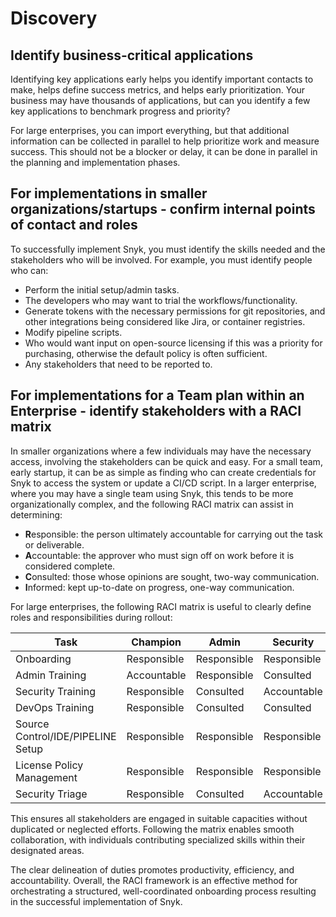 # Discovery

## Identify business-critical applications

Identifying key applications early helps you identify important contacts to make, helps define success metrics, and helps early prioritization. Your business may have thousands of applications, but can you identify a few key applications to benchmark progress and priority?

For large enterprises, you can import everything, but that additional information can be collected in parallel to help prioritize work and measure success. This should not be a blocker or delay, it can be done in parallel in the planning and implementation phases.

## For implementations in smaller organizations/startups - confirm internal points of contact and roles

To successfully implement Snyk, you must identify the skills needed and the stakeholders who will be involved. For example, you must identify people who can:

* Perform the initial setup/admin tasks.
* The developers who may want to trial the workflows/functionality.
* Generate tokens with the necessary permissions for git repositories, and other integrations being considered like Jira, or container registries.
* Modify pipeline scripts.
* Who would want input on open-source licensing if this was a priority for purchasing, otherwise the default policy is often sufficient.
* Any stakeholders that need to be reported to.

## For implementations for a Team plan within an Enterprise - identify stakeholders with a RACI matrix

In smaller organizations where a few individuals may have the necessary access, involving the stakeholders can be quick and easy. For a small team, early startup, it can be as simple as finding who can create credentials for Snyk to access the system or update a CI/CD script. In a larger enterprise, where you may have a single team using Snyk, this tends to be more organizationally complex, and the following RACI matrix can assist in determining:

* **R**esponsible: the person ultimately accountable for carrying out the task or deliverable.
* **A**ccountable: the approver who must sign off on work before it is considered complete.
* **C**onsulted: those whose opinions are sought, two-way communication.
* **I**nformed: kept up-to-date on progress, one-way communication.

For large enterprises, the following RACI matrix is useful to clearly define roles and responsibilities during rollout:

<table><thead><tr><th width="179">Task</th><th width="136">Champion</th><th width="146">Admin</th><th width="132">Security</th><th>DevOps</th></tr></thead><tbody><tr><td>Onboarding</td><td>Responsible</td><td>Responsible</td><td>Responsible</td><td>Responsible</td></tr><tr><td>Admin Training</td><td>Accountable</td><td>Responsible</td><td>Consulted</td><td>Responsible</td></tr><tr><td>Security Training</td><td>Responsible</td><td>Consulted</td><td>Accountable</td><td>Responsible</td></tr><tr><td>DevOps Training</td><td>Responsible</td><td>Consulted</td><td>Consulted</td><td>Accountable</td></tr><tr><td>Source Control/IDE/PIPELINE Setup</td><td>Responsible</td><td>Responsible</td><td>Responsible</td><td>Accountable</td></tr><tr><td>License Policy Management</td><td>Responsible</td><td>Responsible</td><td>Responsible</td><td>Accountable</td></tr><tr><td>Security Triage</td><td>Responsible</td><td>Consulted</td><td>Accountable</td><td>Consulted</td></tr></tbody></table>

This ensures all stakeholders are engaged in suitable capacities without duplicated or neglected efforts. Following the matrix enables smooth collaboration, with individuals contributing specialized skills within their designated areas.

The clear delineation of duties promotes productivity, efficiency, and accountability. Overall, the RACI framework is an effective method for orchestrating a structured, well-coordinated onboarding process resulting in the successful implementation of Snyk.
